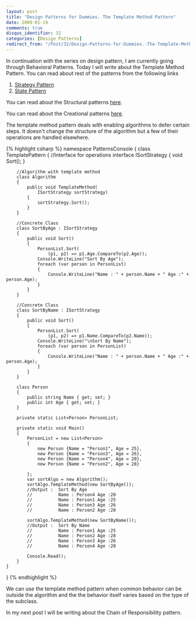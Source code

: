 ```yaml
---
layout: post
title: "Design Patterns for Dummies. The Template Method Pattern"
date: 2009-01-19
comments: true
disqus_identifier: 32
categories: [Design Patterns]
redirect_from: "/Post/32/Design-Patterns-for-Dummies.-The-Template-Method-Pattern.aspx/"
---
```

In continuation with the series on design pattern, I am currently going
through Behavioral Patterns. Today I will write about the Template
Method Pattern. You can read about rest of the patterns from the
following links

1.  [Strategy
    Pattern](/2009/01/12/Design-Patterns-for-Dummies.-The-Strategy-Pattern/)
2.  [State
    Pattern](/2009/01/15/Design-Patterns-for-Dummies.-The-State-Pattern/)

You can read about the Structural patterns
[here](/2008/12/15/Structural-Design-Patterns/).

You can read about the Creational patterns
[here](/2009/01/12/Creational-Design-Patterns/).

The template method pattern deals with enabling algorithms to defer
certain steps. It doesn't change the structure of the algorithm but a
few of their operations are handled elsewhere.

{% highlight csharp %}
namespace PatternsConsole
{
    class TemplatePattern
    {
        //Interface for operations
        interface ISortStrategy
        {
            void Sort();
        }

        //Algorithm with template method
        class Algorithm
        {
            public void TemplateMethod(
                ISortStrategy sortStrategy)
            {
                sortStrategy.Sort();
            }
        }

        //Concrete Class
        class SortByAge : ISortStrategy
        {
            public void Sort()
            {
                PersonList.Sort(
                    (p1, p2) => p1.Age.CompareTo(p2.Age));
                Console.WriteLine("Sort By Age");
                foreach (var person in PersonList)
                {
                    Console.WriteLine("Name : " + person.Name + " Age :" + person.Age);
                }
            }
        }

        //Concrete Class
        class SortByName : ISortStrategy
        {
            public void Sort()
            {
                PersonList.Sort(
                    (p1, p2) => p1.Name.CompareTo(p2.Name));
                Console.WriteLine("\nSort By Name");
                foreach (var person in PersonList)
                {
                    Console.WriteLine("Name : " + person.Name + " Age :" + person.Age);
                }
            }
        }

        class Person
        {
            public string Name { get; set; }
            public int Age { get; set; }
        }

        private static List<Person> PersonList;

        private static void Main()
        {
            PersonList = new List<Person>
            {
                new Person {Name = "Person1", Age = 25},
                new Person {Name = "Person3", Age = 26},
                new Person {Name = "Person4", Age = 20},
                new Person {Name = "Person2", Age = 28}

            };
            var sortAlgo = new Algorithm();
            sortAlgo.TemplateMethod(new SortByAge());
            //Output :  Sort By Age
            //          Name : Person4 Age :20
            //          Name : Person1 Age :25
            //          Name : Person3 Age :26
            //          Name : Person2 Age :28

            sortAlgo.TemplateMethod(new SortByName());
            //Output :  Sort By Name
            //          Name : Person1 Age :25
            //          Name : Person2 Age :28
            //          Name : Person3 Age :26
            //          Name : Person4 Age :20

            Console.Read();
        }
    }
}
{% endhighlight %}

We can use the template method pattern when common behavior can be
outside the algorithm and the the behavior itself varies based on the
type of the subclass.

In my next post I will be writing about the Chain of Responsibility
pattern.


